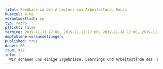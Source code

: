 ```yaml
---
titel: Feedback zu den Arbeiten/ zum Arbeitsstand, Recap
kuerzel: v-ko
verantwortlich: cn
typ: retro
pflicht: false
termine: 2019-11-11 17:00, 2019-11-12 17:00, 2019-11-14 17:00, 2019-11-18 17:00, 2019-11-19 17:00, 2019-11-21 17:00
empfohlene-voraussetzungen:
published: true
dauer: 60
raum: 422
info: |
  Wir schauen uns einige Ergebnisse, Learnings und Arbeitsstände des Tages an und rekapitulieren die wesentlichen Themen und Herausforderungen.
---
```

